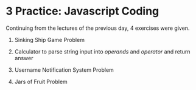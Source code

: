 # 3 Practice: Javascript Coding

Continuing from the lectures of the previous day, 4 exercises were given.

1. Sinking Ship Game Problem

2. Calculator to parse string input into _operands_ and _operator_ and return answer

3. Username Notification System Problem

4. Jars of Fruit Problem

